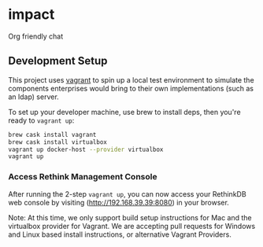 # impact

Org friendly chat

## Development Setup

This project uses [vagrant](http://vagrantup.com) to spin up a local test environment to simulate the
components enterprises would bring to their own implementations (such as an ldap)
server.

To set up your developer machine, use brew to install deps, then you're ready to
`vagrant up`:

```bash
brew cask install vagrant
brew cask install virtualbox
vagrant up docker-host --provider virtualbox
vagrant up
```
### Access Rethink Management Console

After running the 2-step `vagrant up`, you can now access your RethinkDB web
console by visiting (http://192.168.39.39:8080) in your browser.

Note: At this time, we only support build setup instructions for Mac and the
virtualbox provider for Vagrant. We are accepting pull requests for Windows and
Linux based install instructions, or alternative Vagrant Providers.
